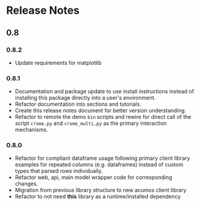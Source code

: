 # Release Notes
## 0.8
### 0.8.2
* Update requirements for matplotlib

### 0.8.1
* Documentation and package update to use install instructions instead of installing
  this package directly into a user's environment.
* Refactor documentation into sections and tutorials.
* Create this release notes document for better version understanding.
* Refactor to remote the demo `bin` scripts and rewire for direct call of the
  script `crome.py` and `crome_multi.py` as the primary interaction mechanisms.

### 0.8.0
* Refactor for compliant dataframe usage following primary client library
  examples for repeated columns (e.g. dataframes) instead of custom types
  that parsed rows individually.
* Refactor web, api, main model wrapper code for corresponding changes.
* Migration from previous library structure to new acumos client library
* Refactor to not need **this** library as a runtime/installed dependency

